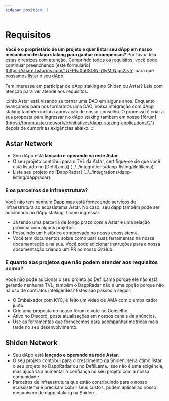```yaml
---
sidebar_position: 1
---
```


# Requisitos

**Você é o proprietário de um projeto e quer listar seu dApp em nosso mecanismo de dapp staking para ganhar recompensas?** Por favor, leia estas diretrizes com atenção. Cumprindo todos os requisitos, você pode continuar preenchendo [este formulário] (https://share.hsforms.com/1UFPFJXq6S1SN-j1lyMrNIgc2ryh) para que possamos listar o seu dApp.

Tem interesse em participar de dApp staking no Shiden ou Astar? Leia com atenção para ver atende aos requisitos:

:::info
Astar está visando se tornar uma DAO em alguns anos. Enquanto avançamos para nos tornarmos uma DAO, nossa integração com dApp staking também inclui a aprovação de nosso conselho. O processo é criar a sua proposta para ingressar no dApp staking também em nosso [fórum] (https://forum.astar.network/c/initiatives/dapp-staking-applications/21) depois de cumprir as exigências abaixo.
:::

## Astar Network

- Seu dApp está **lançado e operando na rede Astar**
- O seu projeto contribui para o TVL da Astar, certifique-se de que você está listado no [DefilLama] (../../integrations/dapp-listing/defillama).
- Liste seu projeto no [DappRadar] (../../integrations/dapp-listing/dappradar).

### E os parceiros de infraestrutura?

Você não tem nenhum Dapp mas está fornecendo serviços de infraestrutura ao ecossistema Astar. No caso, seu dapp também pode ser adicionado ao dApp staking. Como ingressar:

- Já tendo uma parceria de longo prazo com a Astar e uma relação próxima com alguns projetos.
- Possuindo um histórico comprovado no nosso ecossistema.
- Você tem documentos sobre como usar suas ferramentas na nossa documentação e na sua. Você pode adicionar instruções para a nossa documentação criando um PR no nosso GitHub.

### E quanto aos projetos que não podem atender aos requisitos acima?

Você não pode adicionar o seu projeto ao DefilLama porque ele não está gerando nenhuma TVL, também o DappRadar não é uma opção porque não há uso de contratos inteligentes? Estes são passos a seguir:

- O Embaixador com KYC, é feito um vídeo de AMA com o embaixador junto.
- Crie uma proposta no nosso fórum e vote no Conselho.
- Ativo no Discord, poste atualizações em nossos canais de anúncios.
- Use as ferramentas que fornecemos para acompanhar métricas mais tarde no seu desenvolvimento.

## Shiden Network

- Seu dApp está **lançado e operando na rede Astar**.
- O seu projeto contribui para o crescimento da Shiden, seria ótimo listar o seu projeto no DappRadar ou no DefilLama. Isso não é uma exigência, mas ajudaria a aumentar a confiança no seu projeto com a nossa comunidade.
- Parceiros de infraestrutura que estão contribuindo para o nosso ecossistema e precisam cobrir seus custos, podem aplicar ao nosso mecanismo de dapp staking na Shiden.
